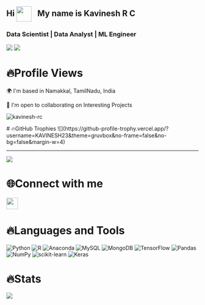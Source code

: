 <h2 align="left">
  Hi <img src="https://user-images.githubusercontent.com/18350557/176309783-0785949b-9127-417c-8b55-ab5a4333674e.gif" width="40" style="vertical-align:middle; margin-right:10px;" />
   My name is Kavinesh R C
</h2>
<h3 align="left">Data Scientist | Data Analyst | ML Engineer</h3>


![](https://github-readme-stats.vercel.app/api?username=KAVINESH23&theme=highcontrast&hide_border=false&include_all_commits=false&count_private=false)
![](https://github-readme-stats.vercel.app/api/top-langs/?username=KAVINESH23&theme=highcontrast&hide_border=false&include_all_commits=false&count_private=false&layout=compact)

# 🔥Profile Views
🌍 I'm based in Namakkal, TamilNadu, India

🤝 I'm open to collaborating on Interesting Projects

<p>
  <img src="https://komarev.com/ghpvc/?username=kavinesh-rc&label=Profile%20views&color=0e75b6&style=for-the-badge" alt="kavinesh-rc" />
</p>
# 🔥GitHub Trophies
![](https://github-profile-trophy.vercel.app/?username=KAVINESH23&theme=gruvbox&no-frame=false&no-bg=false&margin-w=4)

---
[![](https://visitcount.itsvg.in/api?id=KAVINESH23&icon=0&color=0)](https://visitcount.itsvg.in)

# 🌐Connect with me
[<img src="https://img.icons8.com/ios-filled/50/0077B5/linkedin.png" width="30" height="30"/>](https://www.linkedin.com/in/kavinesh-r-c/)

# 🔥Languages and Tools
![Python](https://img.shields.io/badge/python-3670A0?style=for-the-badge&logo=python&logoColor=ffdd54) ![R](https://img.shields.io/badge/r-%23276DC3.svg?style=for-the-badge&logo=r&logoColor=white) ![Anaconda](https://img.shields.io/badge/Anaconda-%2344A833.svg?style=for-the-badge&logo=anaconda&logoColor=white) ![MySQL](https://img.shields.io/badge/mysql-4479A1.svg?style=for-the-badge&logo=mysql&logoColor=white) ![MongoDB](https://img.shields.io/badge/MongoDB-%234ea94b.svg?style=for-the-badge&logo=mongodb&logoColor=white) ![TensorFlow](https://img.shields.io/badge/TensorFlow-%23FF6F00.svg?style=for-the-badge&logo=TensorFlow&logoColor=white) ![Pandas](https://img.shields.io/badge/pandas-%23150458.svg?style=for-the-badge&logo=pandas&logoColor=white) ![NumPy](https://img.shields.io/badge/numpy-%23013243.svg?style=for-the-badge&logo=numpy&logoColor=white) ![scikit-learn](https://img.shields.io/badge/scikit--learn-%23F7931E.svg?style=for-the-badge&logo=scikit-learn&logoColor=white) ![Keras](https://img.shields.io/badge/Keras-%23D00000.svg?style=for-the-badge&logo=Keras&logoColor=white)  

# 🔥Stats

![](https://nirzak-streak-stats.vercel.app/?user=KAVINESH23&theme=highcontrast&hide_border=false)<br/>
